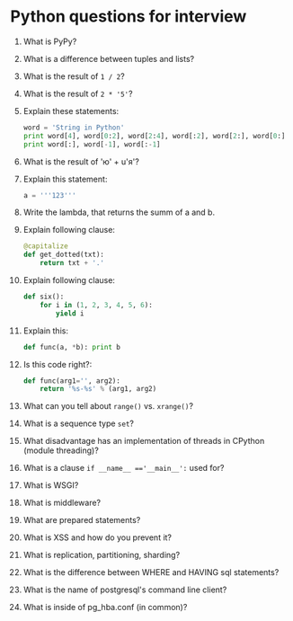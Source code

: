 # Python questions for interview

1. What is PyPy?
2. What is a difference between tuples and lists?
3. What is the result of `1 / 2`?
4. What is the result of `2 * '5'`?
5. Explain these statements:

    ```python
    word = 'String in Python'
    print word[4], word[0:2], word[2:4], word[:2], word[2:], word[0:]
    print word[:], word[-1], word[:-1]
    ```
6. What is the result of 'ю' + u'я'?
7. Explain this statement:

    ```python
    a = '''123'''
    ```
8. Write the lambda, that returns the summ of a and b.
9. Explain following clause:

    ```python
    @capitalize
    def get_dotted(txt):
        return txt + '.'
    ```
10. Explain following clause:

    ```python
    def six():
        for i in (1, 2, 3, 4, 5, 6):
            yield i
    ```
11. Explain this:

    ```python
    def func(a, *b): print b
    ```
12. Is this code right?:

    ```python
    def func(arg1='', arg2):
        return '%s-%s' % (arg1, arg2)
    ```
13. What can you tell about `range()` vs. `xrange()`?
14. What is a sequence type `set`?
15. What disadvantage has an implementation of threads in CPython (module threading)?
16. What is a clause `if __name__ =='__main__':` used for?
17. What is WSGI?
18. What is middleware?
19. What are prepared statements?
20. What is XSS and how do you prevent it?
21. What is replication, partitioning, sharding?
22. What is the difference between WHERE and HAVING sql statements?
23. What is the name of postgresql's command line client?
24. What is inside of pg_hba.conf (in common)?
